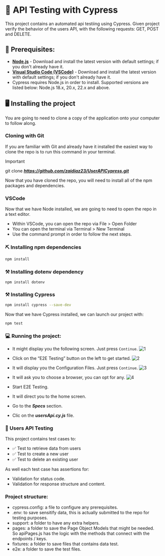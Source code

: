 # :open_file_folder: API Testing with Cypress
This project contains an automated api testiing using Cypress. Given project verify the behavior of the users API, with the following requests: GET, POST and DELETE.

## :page_with_curl: Prerequisites:
- **[Node.js](https://nodejs.org/)** - Download and install the latest version with default settings; if you don't already have it.
- **[Visual Studio Code (VSCode)](https://code.visualstudio.com/)** - Download and install the latest version with default settings; if you don't already have it.
- Cypress requires Node.js in order to install. Supported versions are listed below: Node.js 18.x, 20.x, 22.x and above.


## :desktop_computer:	 Installing the project

You are going to need to clone a copy of the application onto your computer to follow along.

### Cloning with Git
If you are familiar with Git and already have it installed the easiest way to clone the repo is to run this command in your terminal.

> [!IMPORTANT]
> git clone **_https://github.com/zaidiaz23/UserAPICypress.git_**

Now that you have cloned the repo, you will need to install all of the npm packages and dependencies. 

### VSCode
Now that we have Node installed, we are going to need to open the repo in a text editor.
+ Within VSCode, you can open the repo via File > Open Folder
+ You can open the terminal via Terminal > New Terminal
+ Use the command prompt in order to follow the next steps.

### :pick:	Installing npm dependencies

```sh
npm install
```

### :hammer_and_pick:	 Installing dotenv dependency
```sh
npm install dotenv
```

### :hammer_and_pick:	 Installing Cypress
```sh
npm install cypress --save-dev
```
Now that we have Cypress installed, we can launch our project with:

```sh
npm test
```

### :computer:	 Running the project:
+ It might display you the following screen. Just press `Continue`.
  ![1](https://github.com/user-attachments/assets/eef8e6e3-3484-4ba3-950c-70fe53634d1d)

+ Click on the “E2E Testing” button on the left to get started.
  ![2](https://github.com/user-attachments/assets/aa48f66a-717f-4a6e-849d-c512484dce11)

+ It will display you the Configuration Files. Just press `Continue`.
  ![3](https://github.com/user-attachments/assets/099d7601-e950-478a-9410-af1277a579f8)

+ It will ask you to choose a browser, you can opt for any.
  ![4](https://github.com/user-attachments/assets/b770f93c-99ca-4589-8780-23f9ea3648cb)

+ Start E2E Testing.
+ It will direct you to the home screen.
+ Go to the **_Specs_** section. 
+ Clic on the **_usersApi.cy.js_** file.


### :pushpin: Users API Testing
This project contains test cases to:
- :white_check_mark: Test to retrieve data from users
- :white_check_mark: Test to create a new user
- :white_check_mark: Test to delete an existing user

As well each test case has assertions for: 
- Validation for status code.
- Validation for response structure and content.


### Project structure:
- cypress.config: a file to configure any prerequisites.
- .env: to save sensitify data, this is actually submitted to the repo for testing purposes.
- support: a folder to have any extra helpers.
- pages: a folder to save the Page Object Models that might be needed. So apiPages.js has the logic with the methods that connect with the endpoints / keys.
- fixtures: a folder to save files that contains data test.
- e2e: a folder to save the test files.
